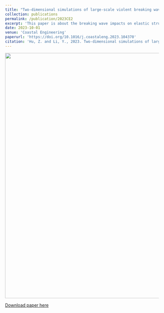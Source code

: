 ```yaml
---
title: "Two-dimensional simulations of large-scale violent breaking wave impacts on a flexible wall"
collection: publications
permalink: /publication/2023CE2
excerpt: 'This paper is about the breaking wave impacts on elastic structures.'
date: 2023-10-01
venue: 'Coastal Engineering'
paperurl: 'https://doi.org/10.1016/j.coastaleng.2023.104370'
citation: 'Hu, Z. and Li, Y., 2023. Two-dimensional simulations of large-scale violent breaking wave impacts on a flexible wall. <i>Coast. Eng.</i>, 185: 104370.'
---
```

<div align=center><img src="http://huzhengyu.github.io/images/2023CE2.jpg" width = 800></div>

[Download paper here](http://huzhengyu.github.io/files/2023CE2.pdf)
